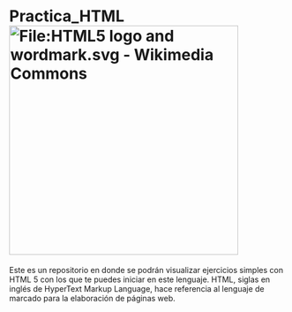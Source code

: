 # Practica_HTML <img src="https://upload.wikimedia.org/wikipedia/commons/thumb/6/61/HTML5_logo_and_wordmark.svg/2048px-HTML5_logo_and_wordmark.svg.png" jsaction="load:XAeZkd;" jsname="HiaYvf" class="n3VNCb KAlRDb" alt="File:HTML5 logo and wordmark.svg - Wikimedia Commons" data-noaft="1" style="width: 415px; height: 415px; margin: 0px;">
Este es un repositorio en donde se podrán visualizar ejercicios simples con HTML 5 con los que te puedes iniciar en este lenguaje.
HTML, siglas en inglés de HyperText Markup Language, hace referencia al lenguaje de marcado para la elaboración de páginas web.

